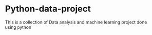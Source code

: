 # Python-data-project
This is a collection of Data analysis and machine learning project done using python
